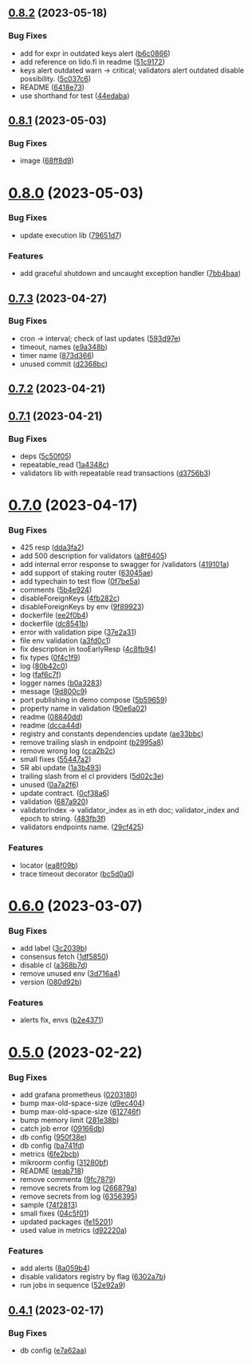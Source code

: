 ## [0.8.2](https://github.com/lidofinance/lido-keys-api/compare/0.8.1...0.8.2) (2023-05-18)


### Bug Fixes

* add for expr in outdated keys alert ([b6c0866](https://github.com/lidofinance/lido-keys-api/commit/b6c086670ec21b66b60497d319e85434f2a231d7))
* add reference on lido.fi in readme ([51c9172](https://github.com/lidofinance/lido-keys-api/commit/51c91727ec2269944de0f6e722a100c47c9a0679))
* keys аlert outdated warn -> critical; validators alert outdated disable possibility. ([5c037c6](https://github.com/lidofinance/lido-keys-api/commit/5c037c64f193659c88e8058abd9c56136923ef31))
* README ([6418e73](https://github.com/lidofinance/lido-keys-api/commit/6418e7337afd77c0e616c23d5b0bc441ad1d9986))
* use shorthand for test ([44edaba](https://github.com/lidofinance/lido-keys-api/commit/44edabad4d79df20fffea12d24e10eb5e86cd0af))



## [0.8.1](https://github.com/lidofinance/lido-keys-api/compare/0.8.0...0.8.1) (2023-05-03)


### Bug Fixes

* image ([68ff8d9](https://github.com/lidofinance/lido-keys-api/commit/68ff8d9c9f36de4400dfd6951f42db92f26c350b))



# [0.8.0](https://github.com/lidofinance/lido-keys-api/compare/0.7.3...0.8.0) (2023-05-03)


### Bug Fixes

* update execution lib ([79651d7](https://github.com/lidofinance/lido-keys-api/commit/79651d76236379ce04dbb056e42dfe0174db9021))


### Features

* add graceful shutdown and uncaught exception handler ([7bb4baa](https://github.com/lidofinance/lido-keys-api/commit/7bb4baae49fb27ea473adc2ab27a9ff94f1069e8))



## [0.7.3](https://github.com/lidofinance/lido-keys-api/compare/0.7.2...0.7.3) (2023-04-27)


### Bug Fixes

* cron -> interval; check of last updates ([593d97e](https://github.com/lidofinance/lido-keys-api/commit/593d97edf0a47d3c2319f185312d712c916c42bc))
* timeout, names ([e9a348b](https://github.com/lidofinance/lido-keys-api/commit/e9a348b04cccd672695c2f701d303419d33a1754))
* timer name ([873d366](https://github.com/lidofinance/lido-keys-api/commit/873d36649bc43da3885beb96c515281a5670bc24))
* unused commit ([d2368bc](https://github.com/lidofinance/lido-keys-api/commit/d2368bc637a7565b945e3b96453f6b5e2f23adb1))



## [0.7.2](https://github.com/lidofinance/lido-keys-api/compare/0.7.1...0.7.2) (2023-04-21)



## [0.7.1](https://github.com/lidofinance/lido-keys-api/compare/0.7.0...0.7.1) (2023-04-21)


### Bug Fixes

* deps ([5c50f05](https://github.com/lidofinance/lido-keys-api/commit/5c50f059ab3abcf494001f0622c24ae3dc791c17))
* repeatable_read ([1a4348c](https://github.com/lidofinance/lido-keys-api/commit/1a4348c74fe486b8b5d42407d7ef0f7ec8266589))
* validators lib with repeatable read transactions ([d3756b3](https://github.com/lidofinance/lido-keys-api/commit/d3756b31fe673ea7776524a83c36d7516c375d78))



# [0.7.0](https://github.com/lidofinance/lido-keys-api/compare/0.6.0...0.7.0) (2023-04-17)


### Bug Fixes

* 425 resp ([dda3fa2](https://github.com/lidofinance/lido-keys-api/commit/dda3fa27df035f07e15227ade865fadfaefe21d7))
* add 500 description for validators ([a8f6405](https://github.com/lidofinance/lido-keys-api/commit/a8f6405ff71a2cbbe1b7bb730649b17739f660a1))
* add internal error response to swagger for /validators ([419101a](https://github.com/lidofinance/lido-keys-api/commit/419101a2f88a7e20738433607aff7e18cd297fb7))
* add support of staking router ([63045ae](https://github.com/lidofinance/lido-keys-api/commit/63045ae97cea6f4704e0b7a04484a511c699a1b6))
* add typechain to test flow ([0f7be5a](https://github.com/lidofinance/lido-keys-api/commit/0f7be5ace3e77403264bee9ff1327365f20d34e8))
* comments ([5b4e924](https://github.com/lidofinance/lido-keys-api/commit/5b4e9243c6f4ac1111b510305faf0a160897b078))
* disableForeignKeys ([4fb282c](https://github.com/lidofinance/lido-keys-api/commit/4fb282cd07feb0a735e0621cb75ea963b789a849))
* disableForeignKeys by env ([9f89923](https://github.com/lidofinance/lido-keys-api/commit/9f89923fc921cabff3f174cb048957b53f298051))
* dockerfile ([ee2f0b4](https://github.com/lidofinance/lido-keys-api/commit/ee2f0b4b248282276e312a771de954ddc2a87d83))
* dockerfile ([dc8541b](https://github.com/lidofinance/lido-keys-api/commit/dc8541b2689a566338d2159ffca849d8586fbd57))
* error with validation pipe ([37e2a31](https://github.com/lidofinance/lido-keys-api/commit/37e2a3158a54c267d6d96c42f9364a6225f1bbdb))
* file env validation ([a3fd0c1](https://github.com/lidofinance/lido-keys-api/commit/a3fd0c1df4810f61d94ddb149715c5dbbc066280))
* fix description in tooEarlyResp ([4c8fb94](https://github.com/lidofinance/lido-keys-api/commit/4c8fb94f8d70edb9f9eae95ce272ffcd3ade0c43))
* fix types ([0f4c1f9](https://github.com/lidofinance/lido-keys-api/commit/0f4c1f90ac78116a4d1470ee7d2dc1f86eef6ed5))
* log ([80b42c0](https://github.com/lidofinance/lido-keys-api/commit/80b42c09fd9502c4a55810dc2083bb8445c990c3))
* log ([faf6c7f](https://github.com/lidofinance/lido-keys-api/commit/faf6c7fab69c703399d52970c4cb54622b12ddb9))
* logger names ([b0a3283](https://github.com/lidofinance/lido-keys-api/commit/b0a3283828fbb5b1a9cc8bf053015df9f4aa99be))
* message ([9d800c9](https://github.com/lidofinance/lido-keys-api/commit/9d800c9eac0270c42a00cbea09fbb111c4e5026c))
* port publishing in demo compose ([5b59659](https://github.com/lidofinance/lido-keys-api/commit/5b59659a0621aa9d8c1f7ba36617aa6897784d18))
* property name in validation ([90e6a02](https://github.com/lidofinance/lido-keys-api/commit/90e6a02eb7f61f1464db4641e39685490ce07b17))
* readme ([08840dd](https://github.com/lidofinance/lido-keys-api/commit/08840dd4259d39b1c8720a4fe1642fe74f324430))
* readme ([dcca44d](https://github.com/lidofinance/lido-keys-api/commit/dcca44d1847a933c9f03633c9927279c4c7c66fb))
* registry and constants dependencies update ([ae33bbc](https://github.com/lidofinance/lido-keys-api/commit/ae33bbc28bbf18f087d6a400d10a93e51c3d93d2))
* remove trailing slash in endpoint ([b2995a8](https://github.com/lidofinance/lido-keys-api/commit/b2995a85d18cd91cad213b1cb69f6b8d2ddd341c))
* remove wrong log ([cca2b2c](https://github.com/lidofinance/lido-keys-api/commit/cca2b2cfd2c01f10dcb31ad6ecb38b69a3fc3268))
* small fixes ([55447a2](https://github.com/lidofinance/lido-keys-api/commit/55447a20db1fec5aa95e2ff9cfaa4bed02985e0e))
* SR abi update ([1a3b493](https://github.com/lidofinance/lido-keys-api/commit/1a3b493f7ba7e2eca92073921d280152fac87053))
* trailing slash from el cl providers ([5d02c3e](https://github.com/lidofinance/lido-keys-api/commit/5d02c3ed9c875028c06829bcfa2e5800a73b2378))
* unused ([0a7a2f6](https://github.com/lidofinance/lido-keys-api/commit/0a7a2f659751a383a647e2a61403a19e119a1a1e))
* update contract. ([0cf38a6](https://github.com/lidofinance/lido-keys-api/commit/0cf38a6ed483b6c0f1a58d877691b898463e8bf5))
* validation ([687a920](https://github.com/lidofinance/lido-keys-api/commit/687a920ad60218935a2388813a829207e1d2e811))
* validatorIndex -> validator_index as in eth doc; validator_index and epoch to string. ([483fb3f](https://github.com/lidofinance/lido-keys-api/commit/483fb3f56bae929963b51d743cd53835d69f3744))
* validators endpoints name. ([29cf425](https://github.com/lidofinance/lido-keys-api/commit/29cf4259def573e4652f276a8ac0e8b1ffaab14a))


### Features

* locator ([ea8f09b](https://github.com/lidofinance/lido-keys-api/commit/ea8f09b28d5f89abdc7b8a290664da636670b774))
* trace timeout decorator ([bc5d0a0](https://github.com/lidofinance/lido-keys-api/commit/bc5d0a058c037c2d5b6919e9bf26becd5984ebfb))



# [0.6.0](https://github.com/lidofinance/lido-keys-api/compare/0.5.0...0.6.0) (2023-03-07)


### Bug Fixes

* add label ([3c2039b](https://github.com/lidofinance/lido-keys-api/commit/3c2039beb089f365a92d169a3ef13c77510114bb))
* consensus fetch ([1df5850](https://github.com/lidofinance/lido-keys-api/commit/1df585088b56377a3c22ab3613237e7a7561748e))
* disable  cl ([a368b7d](https://github.com/lidofinance/lido-keys-api/commit/a368b7d1e474d9644a4f11acb94b51c09b92a771))
* remove unused env ([3d716a4](https://github.com/lidofinance/lido-keys-api/commit/3d716a4e2d9d35c1c077b6da13c29080e895274a))
* version ([080d92b](https://github.com/lidofinance/lido-keys-api/commit/080d92bab98daf9c01e81d03a00d0fce2c294772))


### Features

* alerts fix, envs ([b2e4371](https://github.com/lidofinance/lido-keys-api/commit/b2e4371fc74d24e74dc28d78a52751de58ad16b4))



# [0.5.0](https://github.com/lidofinance/lido-keys-api/compare/0.4.1...0.5.0) (2023-02-22)


### Bug Fixes

* add grafana prometheus ([0203180](https://github.com/lidofinance/lido-keys-api/commit/020318009e83be75dfac6c07073723705fb03486))
* bump max-old-space-size ([d9ec404](https://github.com/lidofinance/lido-keys-api/commit/d9ec404a0e28dbb1b50de5c00b1dcb8454115f36))
* bump max-old-space-size ([612746f](https://github.com/lidofinance/lido-keys-api/commit/612746f8afb46efc2d8e6c8dcb8e461bb5880771))
* bump memory limit ([281e38b](https://github.com/lidofinance/lido-keys-api/commit/281e38b26d20a9b6ba23f33b5712126f6f69b7d9))
* catch job error ([09166db](https://github.com/lidofinance/lido-keys-api/commit/09166dbb3cc5709371c541f5531c300c86818155))
* db config ([950f38e](https://github.com/lidofinance/lido-keys-api/commit/950f38eee47c1f5c76eb0e219e9a1af924fcd209))
* db config ([ba741fd](https://github.com/lidofinance/lido-keys-api/commit/ba741fde7ba21b725a7ebd5a56ea44f6058c381f))
* metrics ([6fe2bcb](https://github.com/lidofinance/lido-keys-api/commit/6fe2bcbce5ca1c92e8da9487f2fa5753dd5037c6))
* mikroorm config ([31280bf](https://github.com/lidofinance/lido-keys-api/commit/31280bfeac5741e47f56f1d8a8e30aa463700501))
* README ([eeab718](https://github.com/lidofinance/lido-keys-api/commit/eeab7180ce05479d9297f2489f0879f34579ff47))
* remove commenta ([9fc7879](https://github.com/lidofinance/lido-keys-api/commit/9fc787942c5013bed186245384022120d00727aa))
* remove secrets from log ([266879a](https://github.com/lidofinance/lido-keys-api/commit/266879a5da18941c355ebc728bc1c6b372d56737))
* remove secrets from log ([6356395](https://github.com/lidofinance/lido-keys-api/commit/6356395dde0a2cae9abe490d351514497597606c))
* sample ([74f2813](https://github.com/lidofinance/lido-keys-api/commit/74f28139a16e39165a7512f2ecf34f22eb7a48f2))
* small fixes ([04c5f01](https://github.com/lidofinance/lido-keys-api/commit/04c5f01fb06aa5a74f416cc40310bab75cf00a2a))
* updated packages ([fe15201](https://github.com/lidofinance/lido-keys-api/commit/fe152010690456c6e5425ba6ba2acb7e760f65bd))
* used value in metrics ([d92220a](https://github.com/lidofinance/lido-keys-api/commit/d92220ad4015a45c676420fd71046c1a7daa423d))


### Features

* add alerts ([8a059b4](https://github.com/lidofinance/lido-keys-api/commit/8a059b445429ed69d3b80e021f1d76441119796b))
* disable validators registry by flag ([6302a7b](https://github.com/lidofinance/lido-keys-api/commit/6302a7bd71135da04171630bccc0c8be75b9f496))
* run jobs in sequence ([52e92a9](https://github.com/lidofinance/lido-keys-api/commit/52e92a9b598aaea22215777bd854037a31c22471))



## [0.4.1](https://github.com/lidofinance/lido-keys-api/compare/0.4.0...0.4.1) (2023-02-17)


### Bug Fixes

* db config ([e7a62aa](https://github.com/lidofinance/lido-keys-api/commit/e7a62aaf1ef06ababf634251c0529e1f5beaeb59))



